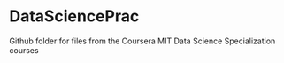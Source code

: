 # DataSciencePrac
Github folder for files from the Coursera MIT Data Science Specialization courses
